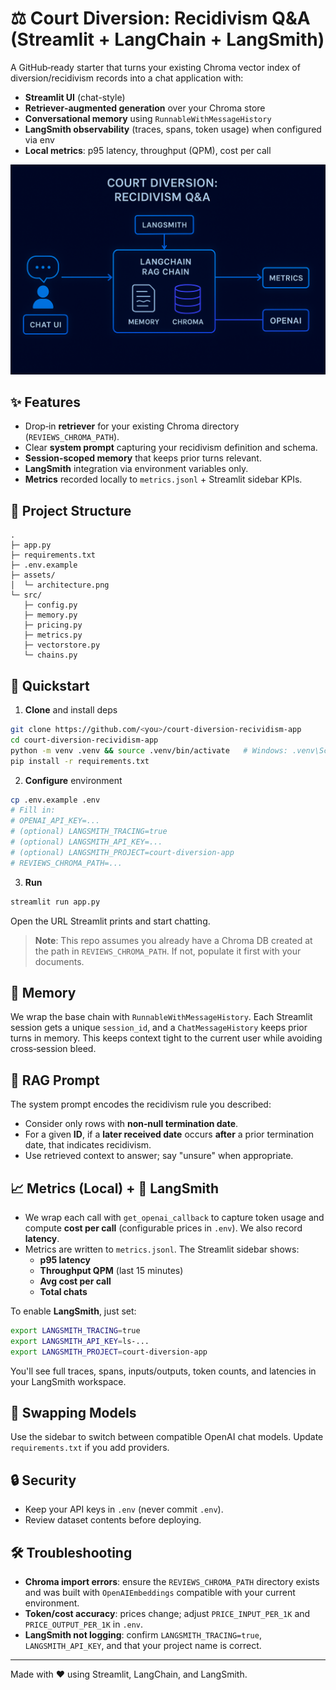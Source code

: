 # ⚖️ Court Diversion: Recidivism Q&A (Streamlit + LangChain + LangSmith)

A GitHub‑ready starter that turns your existing Chroma vector index of diversion/recidivism records into a chat application with:
- **Streamlit UI** (chat-style)
- **Retriever‑augmented generation** over your Chroma store
- **Conversational memory** using `RunnableWithMessageHistory`
- **LangSmith observability** (traces, spans, token usage) when configured via env
- **Local metrics**: p95 latency, throughput (QPM), cost per call

<p align="center">
  <img src="assets/architecture.png" width="720" />
</p>

## ✨ Features

- Drop‑in **retriever** for your existing Chroma directory (`REVIEWS_CHROMA_PATH`).
- Clear **system prompt** capturing your recidivism definition and schema.
- **Session‑scoped memory** that keeps prior turns relevant.
- **LangSmith** integration via environment variables only.
- **Metrics** recorded locally to `metrics.jsonl` + Streamlit sidebar KPIs.

## 🧱 Project Structure

```
.
├─ app.py
├─ requirements.txt
├─ .env.example
├─ assets/
│  └─ architecture.png
└─ src/
   ├─ config.py
   ├─ memory.py
   ├─ pricing.py
   ├─ metrics.py
   ├─ vectorstore.py
   └─ chains.py
```

## 🚀 Quickstart

1) **Clone** and install deps

```bash
git clone https://github.com/<you>/court-diversion-recividism-app
cd court-diversion-recividism-app
python -m venv .venv && source .venv/bin/activate   # Windows: .venv\Scripts\activate
pip install -r requirements.txt
```

2) **Configure** environment

```bash
cp .env.example .env
# Fill in:
# OPENAI_API_KEY=...
# (optional) LANGSMITH_TRACING=true
# (optional) LANGSMITH_API_KEY=...
# (optional) LANGSMITH_PROJECT=court-diversion-app
# REVIEWS_CHROMA_PATH=...
```

3) **Run**

```bash
streamlit run app.py
```

Open the URL Streamlit prints and start chatting.

> **Note**: This repo assumes you already have a Chroma DB created at the path in `REVIEWS_CHROMA_PATH`. If not, populate it first with your documents.


## 🧠 Memory

We wrap the base chain with `RunnableWithMessageHistory`. Each Streamlit session gets a unique `session_id`, and a `ChatMessageHistory` keeps prior turns in memory. This keeps context tight to the current user while avoiding cross‑session bleed.

## 🔎 RAG Prompt

The system prompt encodes the recidivism rule you described:
- Consider only rows with **non‑null termination date**.
- For a given **ID**, if a **later received date** occurs **after** a prior termination date, that indicates recidivism.
- Use retrieved context to answer; say "unsure" when appropriate.

## 📈 Metrics (Local) + 💠 LangSmith

- We wrap each call with `get_openai_callback` to capture token usage and compute **cost per call** (configurable prices in `.env`). We also record **latency**.
- Metrics are written to `metrics.jsonl`. The Streamlit sidebar shows:
  - **p95 latency**
  - **Throughput QPM** (last 15 minutes)
  - **Avg cost per call**
  - **Total chats**

To enable **LangSmith**, just set:
```bash
export LANGSMITH_TRACING=true
export LANGSMITH_API_KEY=ls-...
export LANGSMITH_PROJECT=court-diversion-app
```
You'll see full traces, spans, inputs/outputs, token counts, and latencies in your LangSmith workspace.

## 🧪 Swapping Models

Use the sidebar to switch between compatible OpenAI chat models. Update `requirements.txt` if you add providers.

## 🔒 Security

- Keep your API keys in `.env` (never commit `.env`).
- Review dataset contents before deploying.

## 🛠️ Troubleshooting

- **Chroma import errors**: ensure the `REVIEWS_CHROMA_PATH` directory exists and was built with `OpenAIEmbeddings` compatible with your current environment.
- **Token/cost accuracy**: prices change; adjust `PRICE_INPUT_PER_1K` and `PRICE_OUTPUT_PER_1K` in `.env`.
- **LangSmith not logging**: confirm `LANGSMITH_TRACING=true`, `LANGSMITH_API_KEY`, and that your project name is correct.

---

Made with ❤️ using Streamlit, LangChain, and LangSmith.
